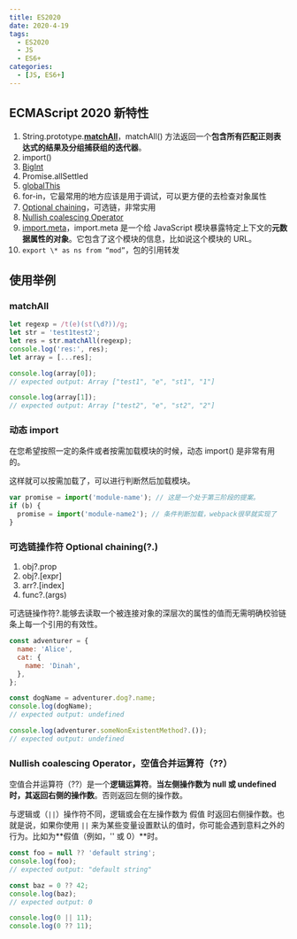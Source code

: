 ```yaml
---
title: ES2020
date: 2020-4-19
tags:
  - ES2020
  - JS
  - ES6+
categories:
  - [JS, ES6+]
---
```


## ECMAScript 2020 新特性

1. String.prototype.**[matchAll](https://developer.mozilla.org/zh-CN/docs/Web/JavaScript/Reference/Global_Objects/String/matchAll)**，matchAll() 方法返回一个**包含所有匹配正则表达式的结果及分组捕获组的迭代器**。
2. import()
3. [BigInt](https://developer.mozilla.org/zh-CN/docs/Web/JavaScript/Reference/Global_Objects/BigInt)
4. Promise.allSettled
5. [globalThis](https://developer.mozilla.org/zh-CN/docs/Web/JavaScript/Reference/Global_Objects/globalThis)
6. for-in，它最常用的地方应该是用于调试，可以更方便的去检查对象属性
7. [Optional chaining](https://developer.mozilla.org/zh-CN/docs/Web/JavaScript/Reference/Operators/%E5%8F%AF%E9%80%89%E9%93%BE)，可选链，非常实用
8. [Nullish coalescing Operator](https://developer.mozilla.org/zh-CN/docs/Web/JavaScript/Reference/Operators/Nullish_coalescing_operator)
9. [import.meta](https://developer.mozilla.org/zh-CN/docs/Web/JavaScript/Reference/Statements/import.meta)，import.meta 是一个给 JavaScript 模块暴露特定上下文的**元数据属性的对象**。它包含了这个模块的信息，比如说这个模块的 URL。
10. `export \* as ns from “mod”`，包的引用转发

## 使用举例

### matchAll

```js
let regexp = /t(e)(st(\d?))/g;
let str = 'test1test2';
let res = str.matchAll(regexp);
console.log('res:', res);
let array = [...res];

console.log(array[0]);
// expected output: Array ["test1", "e", "st1", "1"]

console.log(array[1]);
// expected output: Array ["test2", "e", "st2", "2"]
```

### 动态 import

在您希望按照一定的条件或者按需加载模块的时候，动态 import() 是非常有用的。

这样就可以按需加载了，可以进行判断然后加载模块。

```js
var promise = import('module-name'); // 这是一个处于第三阶段的提案。
if (b) {
  promise = import('module-name2'); // 条件判断加载，webpack很早就实现了
}
```

### 可选链操作符 Optional chaining(?.)

1. obj?.prop
2. obj?.[expr]
3. arr?.[index]
4. func?.(args)

可选链操作符?.能够去读取一个被连接对象的深层次的属性的值而无需明确校验链条上每一个引用的有效性。

```js
const adventurer = {
  name: 'Alice',
  cat: {
    name: 'Dinah',
  },
};

const dogName = adventurer.dog?.name;
console.log(dogName);
// expected output: undefined

console.log(adventurer.someNonExistentMethod?.());
// expected output: undefined
```

### Nullish coalescing Operator，空值合并运算符（??）

空值合并运算符（??）是一个**逻辑运算符**。**当左侧操作数为 null 或 undefined 时，其返回右侧的操作数**。否则返回左侧的操作数。

与逻辑或（`||`）操作符不同，逻辑或会在左操作数为 假值 时返回右侧操作数。也就是说，如果你使用 `||` 来为某些变量设置默认的值时，你可能会遇到意料之外的行为。比如为**假值（例如，'' 或 0）**时。

```js
const foo = null ?? 'default string';
console.log(foo);
// expected output: "default string"

const baz = 0 ?? 42;
console.log(baz);
// expected output: 0

console.log(0 || 11);
console.log(0 ?? 11);
```
